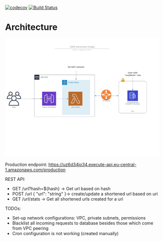 [![codecov](https://codecov.io/gh/RicardoMiguel/url-shortener/branch/master/graph/badge.svg)](https://codecov.io/gh/RicardoMiguel/url-shortener)
[![Build Status](https://travis-ci.com/RicardoMiguel/url-shortener.svg?branch=master)](https://travis-ci.com/RicardoMiguel/url-shortener)

# Architecture

![aws-serverless-image](./docs/aws-serverless-image.png)

Production endpoint: https://uz6d34jo34.execute-api.eu-central-1.amazonaws.com/production

REST API:
* GET /url?hash=${hash} -> Get url based on hash
* POST /url { "url": "string" }-> create/update a shortened url based on uri
* GET /url/stats -> Get all shortened urls created for a uri

TODOs:
* Set-up network configurations: VPC, private subnets, permissions
* Blacklist all incoming requests to database besides those which come from VPC peering
* Cron configuration is not working (created manually)
